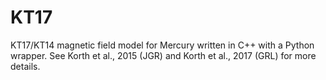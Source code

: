# KT17
KT17/KT14 magnetic field model for Mercury written in C++ with a Python wrapper. See Korth et al., 2015 (JGR) and Korth et al., 2017 (GRL) for more details.

